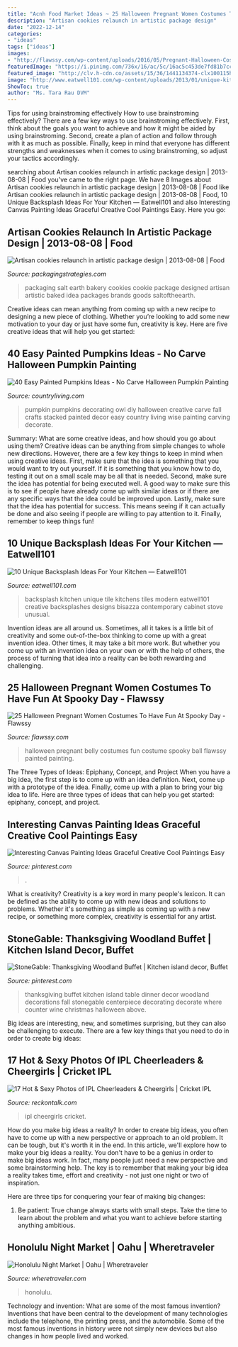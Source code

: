 ```yaml
---
title: "Acnh Food Market Ideas ~ 25 Halloween Pregnant Women Costumes To Have Fun At Spooky Day"
description: "Artisan cookies relaunch in artistic package design"
date: "2022-12-14"
categories:
- "ideas"
tags: ["ideas"]
images:
- "http://flawssy.com/wp-content/uploads/2016/05/Pregnant-Halloween-Costume-ideas-for-women.jpg"
featuredImage: "https://i.pinimg.com/736x/16/ac/5c/16ac5c453de7fd81b7cc4e5762b7d3cc.jpg"
featured_image: "http://clv.h-cdn.co/assets/15/36/1441134374-clx100115hshpumpkins-02.jpg"
image: "http://www.eatwell101.com/wp-content/uploads/2013/01/unique-kitchen-backsplash.jpeg"
ShowToc: true
author: "Ms. Tara Rau DVM"
---
```



Tips for using brainstroming effectively
How to use brainstroming effectively?
There are a few key ways to use brainstroming effectively. First, think about the goals you want to achieve and how it might be aided by using brainstroming. Second, create a plan of action and follow through with it as much as possible. Finally, keep in mind that everyone has different strengths and weaknesses when it comes to using brainstroming, so adjust your tactics accordingly.

	

		
searching about Artisan cookies relaunch in artistic package design | 2013-08-08 | Food you've came to the right page. We have 8 Images about Artisan cookies relaunch in artistic package design | 2013-08-08 | Food like Artisan cookies relaunch in artistic package design | 2013-08-08 | Food, 10 Unique Backsplash Ideas For Your Kitchen — Eatwell101 and also Interesting Canvas Painting Ideas Graceful Creative Cool Paintings Easy. Here you go:
		
    
## Artisan Cookies Relaunch In Artistic Package Design | 2013-08-08 | Food

<img loading=lazy src="http://www.packagingstrategies.com/ext/resources/New-Packages-New/salt-of-the-earth-cookie-group.jpg" onerror="this.onerror=null;this.src='https://tse3.mm.bing.net/th?id=OIP.J-RX_5ld1pxd_xFxPASMdgAAAA&amp;pid=15.1';" alt="Artisan cookies relaunch in artistic package design | 2013-08-08 | Food">

_Source: packagingstrategies.com_

>packaging salt earth bakery cookies cookie package designed artisan artistic baked idea packages brands goods saltoftheearth. 

	

Creative ideas can mean anything from coming up with a new recipe to designing a new piece of clothing. Whether you’re looking to add some new motivation to your day or just have some fun, creativity is key. Here are five creative ideas that will help you get started: 

    
## 40 Easy Painted Pumpkins Ideas - No Carve Halloween Pumpkin Painting

<img loading=lazy src="http://clv.h-cdn.co/assets/15/36/1441134374-clx100115hshpumpkins-02.jpg" onerror="this.onerror=null;this.src='https://tse2.mm.bing.net/th?id=OIP.x3AUoDJsQEQZyP44y0UViQHaLG&amp;pid=15.1';" alt="40 Easy Painted Pumpkins Ideas - No Carve Halloween Pumpkin Painting">

_Source: countryliving.com_

>pumpkin pumpkins decorating owl diy halloween creative carve fall crafts stacked painted decor easy country living wise painting carving decorate. 

	

Summary: What are some creative ideas, and how should you go about using them?
Creative ideas can be anything from simple changes to whole new directions. However, there are a few key things to keep in mind when using creative ideas. First, make sure that the idea is something that you would want to try out yourself. If it is something that you know how to do, testing it out on a small scale may be all that is needed. Second, make sure the idea has potential for being executed well. A good way to make sure this is to see if people have already come up with similar ideas or if there are any specific ways that the idea could be improved upon. Lastly, make sure that the idea has potential for success. This means seeing if it can actually be done and also seeing if people are willing to pay attention to it. Finally, remember to keep things fun!

    
## 10 Unique Backsplash Ideas For Your Kitchen — Eatwell101

<img loading=lazy src="http://www.eatwell101.com/wp-content/uploads/2013/01/unique-kitchen-backsplash.jpeg" onerror="this.onerror=null;this.src='https://tse1.mm.bing.net/th?id=OIP.ifSoTH1I3vgjWhLe84gz2AHaJ4&amp;pid=15.1';" alt="10 Unique Backsplash Ideas For Your Kitchen — Eatwell101">

_Source: eatwell101.com_

>backsplash kitchen unique tile kitchens tiles modern eatwell101 creative backsplashes designs bisazza contemporary cabinet stove unusual. 

	

Invention ideas are all around us. Sometimes, all it takes is a little bit of creativity and some out-of-the-box thinking to come up with a great invention idea. Other times, it may take a bit more work. But whether you come up with an invention idea on your own or with the help of others, the process of turning that idea into a reality can be both rewarding and challenging.

    
## 25 Halloween Pregnant Women Costumes To Have Fun At Spooky Day - Flawssy

<img loading=lazy src="http://flawssy.com/wp-content/uploads/2016/05/Pregnant-Halloween-Costume-ideas-for-women.jpg" onerror="this.onerror=null;this.src='https://tse1.mm.bing.net/th?id=OIP.BUH8nQrOvDQ88lBsJ_wp3gHaO0&amp;pid=15.1';" alt="25 Halloween Pregnant Women Costumes To Have Fun At Spooky Day - Flawssy">

_Source: flawssy.com_

>halloween pregnant belly costumes fun costume spooky ball flawssy painted painting. 

	

The Three Types of Ideas: Epiphany, Concept, and Project
When you have a big idea, the first step is to come up with an idea definition. Next, come up with a prototype of the idea. Finally, come up with a plan to bring your big idea to life. Here are three types of ideas that can help you get started: epiphany, concept, and project.

    
## Interesting Canvas Painting Ideas Graceful Creative Cool Paintings Easy

<img loading=lazy src="https://i.pinimg.com/736x/16/ac/5c/16ac5c453de7fd81b7cc4e5762b7d3cc.jpg" onerror="this.onerror=null;this.src='https://tse1.mm.bing.net/th?id=OIP.IxTozB1aoEzrGkoD0jrZBAHaNK&amp;pid=15.1';" alt="Interesting Canvas Painting Ideas Graceful Creative Cool Paintings Easy">

_Source: pinterest.com_

>. 

	

What is creativity?
Creativity is a key word in many people's lexicon. It can be defined as the ability to come up with new ideas and solutions to problems. Whether it's something as simple as coming up with a new recipe, or something more complex, creativity is essential for any artist.

    
## StoneGable: Thanksgiving Woodland Buffet | Kitchen Island Decor, Buffet

<img loading=lazy src="https://i.pinimg.com/736x/5e/4b/e3/5e4be30bc8363685a213adebed8d0db4--white-cabinets-light-fixtures.jpg" onerror="this.onerror=null;this.src='https://tse4.mm.bing.net/th?id=OIP.DtPHwh6qLPh2v9u23sQnJADIEs&amp;pid=15.1';" alt="StoneGable: Thanksgiving Woodland Buffet | Kitchen island decor, Buffet">

_Source: pinterest.com_

>thanksgiving buffet kitchen island table dinner decor woodland decorations fall stonegable centerpiece decorating decorate where counter wine christmas halloween above. 

	

Big ideas are interesting, new, and sometimes surprising, but they can also be challenging to execute. There are a few key things that you need to do in order to create big ideas:

    
## 17 Hot &amp; Sexy Photos Of IPL Cheerleaders &amp; Cheergirls | Cricket IPL

<img loading=lazy src="https://www.reckontalk.com/wp-content/uploads/2015/03/17-Hot-Sexy-Photos-of-IPL-Cheerleaders-Cheergirls-Cricket-IPL-2015-20.jpg" onerror="this.onerror=null;this.src='https://tse3.mm.bing.net/th?id=OIP._Gu75XwQsIMK3hSOOIUthwHaEm&amp;pid=15.1';" alt="17 Hot &amp; Sexy Photos of IPL Cheerleaders &amp; Cheergirls | Cricket IPL">

_Source: reckontalk.com_

>ipl cheergirls cricket. 

	

How do you make big ideas a reality?
In order to create big ideas, you often have to come up with a new perspective or approach to an old problem. It can be tough, but it's worth it in the end. In this article, we'll explore how to make your big ideas a reality.
You don't have to be a genius in order to make big ideas work. In fact, many people just need a new perspective and some brainstorming help. The key is to remember that making your big idea a reality takes time, effort and creativity - not just one night or two of inspiration.

Here are three tips for conquering your fear of making big changes: 
1) Be patient: True change always starts with small steps. Take the time to learn about the problem and what you want to achieve before starting anything ambitious.

    
## Honolulu Night Market | Oahu | Wheretraveler

<img loading=lazy src="https://www.wheretraveler.com/sites/default/files/images/Honolulu-Night-Market.jpg" onerror="this.onerror=null;this.src='https://tse4.mm.bing.net/th?id=OIP.qjjZmxa4r5LyuqxsBf57GQHaFj&amp;pid=15.1';" alt="Honolulu Night Market | Oahu | Wheretraveler">

_Source: wheretraveler.com_

>honolulu. 

	

Technology and invention: What are some of the most famous invention?
Inventions that have been central to the development of many technologies include the telephone, the printing press, and the automobile. Some of the most famous inventions in history were not simply new devices but also changes in how people lived and worked.

